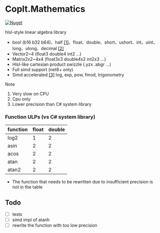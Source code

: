 # Coplt.Mathematics

[![Nuget](https://img.shields.io/nuget/v/Coplt.Mathematics)](https://www.nuget.org/packages/Coplt.Mathematics/)

hlsl-style linear algebra library

- bool (b16 b32 b64)、half [[1]](#note-1)、float、double、short、ushort、int、uint、long、ulong、decimal [[2]](#note-2)
- Vector2~4 (float3 double4 int2 ...)
- Matrix2x2~4x4 (float3x3 double4x2 int2x3 ...)
- Hlsl-like cartesian product swizzle (.yzx .abgr ...)
- Full simd support (net8+ only)
- Simd accelerated [[3]](#note-3) log, exp, pow, fmod, trigonometry

> [!NOTE]
> <a name="note-1"></a>
> 1. Very slow on CPU
> <a name="note-2"></a>
> 2. Cpu only
> <a name="note-3"></a>
> 3. Lower precision than C# system library

### Function ULPs (vs C# system library)

| function | float | double |
|----------|-------|--------|
| log2     |   1   |   2    |
| asin     |   2   |   2    |
| acos     |   2   |   2    |
| atan     |   2   |   2    |
| atan2    |   2   |   2    |

- The function that needs to be rewritten due to insufficient precision is not in the table

## Todo

- [ ] tests
- [ ] simd impl of atanh
- [ ] rewrite the function with too low precision
